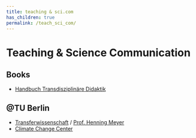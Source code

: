 ```yaml
---
title: teaching & sci.com
has_children: true
permalink: /teach_sci_com/
---
```


# Teaching & Science Communication


## Books
* [Handbuch Transdisziplinäre Didaktik](https://www.transcript-verlag.de/978-3-8376-5565-0/handbuch-transdisziplinaere-didaktik/)


## @TU Berlin
* [Transferwissenschaft](https://www.transferwissenschaft.de/2021/04/13/wissenschaftskommunikation/) / [Prof. Henning Meyer](https://www.transferwissenschaft.de/team/prof-dr-henning-meyer/)
* [Climate Change Center](https://www.climate-change.center)

